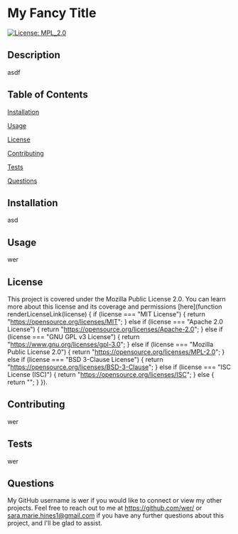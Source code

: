 # My Fancy Title

[![License: MPL_2.0](https://img.shields.io/badge/License-MPL_2.0-yellow.svg)](https://opensource.org/licenses/MPL-2.0)

## Description

asdf

## Table of Contents

[Installation](#installation)

[Usage](#usage)

[License](#license)

[Contributing](#contributing)

[Tests](#tests)

[Questions](#questions)

## Installation

asd

## Usage

wer

## License

This project is covered under the Mozilla Public License 2.0. You can learn more about this license and its coverage and permissions [here](function renderLicenseLink(license) {
  if (license === "MIT License") {
    return "https://opensource.org/licenses/MIT";
  } else if (license === "Apache 2.0 License") {
    return "https://opensource.org/licenses/Apache-2.0";
  } else if (license === "GNU GPL v3 License") {
    return "https://www.gnu.org/licenses/gpl-3.0";
  } else if (license === "Mozilla Public License 2.0") {
    return "https://opensource.org/licenses/MPL-2.0";
  } else if (license === "BSD 3-Clause License") {
    return "https://opensource.org/licenses/BSD-3-Clause";
  } else if (license === "ISC License (ISC)") {
    return "https://opensource.org/licenses/ISC";
  } else {
    return "";
  }
}).

## Contributing

wer

## Tests

wer

## Questions

My GitHub username is wer if you would like to connect or view my other projects. Feel free to reach out to me at https://github.com/wer/ or sara.marie.hines1@gmail.com if you have any further questions about this project, and I'll be glad to assist.
